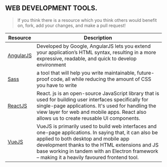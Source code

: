 ## WEB DEVELOPMENT TOOLS.


> If you think there is a resource which you think others would benefit on, fork, add your changes, and make a pull request!

| Resource                                                                                                                                                     | Description                                                                                                                                                                                                                                                                              |
| ------------------------------------------------------------------------------------------------------------------------------------------------------------ | ---------------------------------------------------------------------------------------------------------------------------------------------------------------------------------------------------------------------------------------------------------------------------------------- |
| [AngularJS](https://angularjs.org/)                                                                                                          | Developed by Google, AngularJS lets you extend your application’s HTML syntax, resulting in a more expressive, readable, and quick to develop environment                |
| [Sass](https://sass-lang.com/)                                                                                                                      | a tool that will help you write maintainable, future-proof code, all while reducing the amount of CSS you have to write                                           |
| [ReactJS](https://reactjs.org/)                                                                                                                      | React. js is an open-source JavaScript library that is used for building user interfaces specifically for single-page applications. It's used for handling the view layer for web and mobile apps. React also allows us to create reusable UI components.                                         |
| [VueJS](https://vuejs.org/)                                                                                                          | VueJS is primarily used to build web interfaces and one-page applications. In saying that, it can also be applied to both desktop and mobile app development thanks to the HTML extensions and JS base working in tandem with an Electron framework – making it a heavily favoured frontend tool.                |

